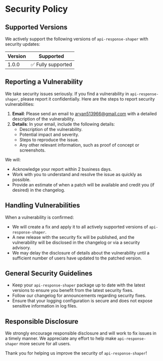 # Security Policy

## Supported Versions

We actively support the following versions of `api-response-shaper` with security updates:

| Version | Supported          |
|---------| ------------------ |
| 1.0.0   | ✅ Fully supported |

## Reporting a Vulnerability

We take security issues seriously. If you find a vulnerability in `api-response-shaper`, please report it confidentially. Here are the steps to report security vulnerabilities:

1. **Email**: Please send an email to [aryan513966@gmail.com](mailto:aryan513966@gmail.com) with a detailed description of the vulnerability.
2. **Details**: In your email, include the following details:
   - Description of the vulnerability.
   - Potential impact and severity.
   - Steps to reproduce the issue.
   - Any other relevant information, such as proof of concept or screenshots.

We will:
- Acknowledge your report within 2 business days.
- Work with you to understand and resolve the issue as quickly as possible.
- Provide an estimate of when a patch will be available and credit you (if desired) in the changelog.

## Handling Vulnerabilities

When a vulnerability is confirmed:
- We will create a fix and apply it to all actively supported versions of `api-response-shaper`.
- A new release with the security fix will be published, and the vulnerability will be disclosed in the changelog or via a security advisory.
- We may delay the disclosure of details about the vulnerability until a sufficient number of users have updated to the patched version.

## General Security Guidelines

- Keep your `api-response-shaper` package up to date with the latest versions to ensure you benefit from the latest security fixes.
- Follow our changelog for announcements regarding security fixes.
- Ensure that your logging configuration is secure and does not expose sensitive information in log files.

## Responsible Disclosure

We strongly encourage responsible disclosure and will work to fix issues in a timely manner. We appreciate any effort to help make `api-response-shaper` more secure for all users.

Thank you for helping us improve the security of `api-response-shaper`!
